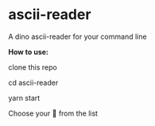 # ascii-reader

A dino ascii-reader for your command line

**How to use:**

clone this repo

cd ascii-reader

yarn start

Choose your 🦖 from the list

